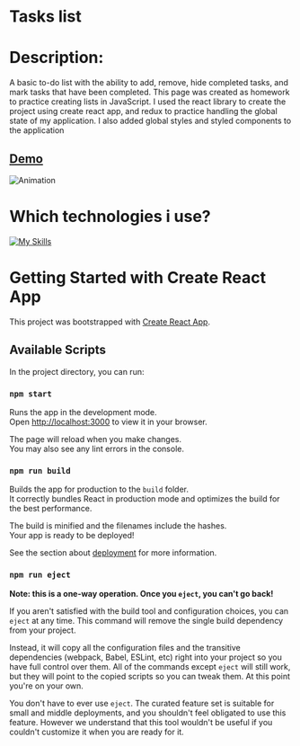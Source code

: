 # Tasks list

# Description:
A basic to-do list with the ability to add, remove, hide completed tasks, and mark tasks that have been completed. This page was created as homework to practice creating lists in JavaScript. I used the react library to create the project using create react app, and redux to practice handling the global state of my application. I also added global styles and styled components to the application
## [Demo](https://damian1603.github.io/todos-list-react/)

![Animation](https://github.com/Damian1603/todos-list-react/assets/124574553/7e79f007-5eaa-4cc4-9136-d4aec15ac07a)


# Which technologies i use?
[![My Skills](https://skillicons.dev/icons?i=js,html,css,babel,react,redux,git,nodejs,styledcomponents)](https://skillicons.dev)

# Getting Started with Create React App

This project was bootstrapped with [Create React App](https://github.com/facebook/create-react-app).

## Available Scripts

In the project directory, you can run:

### `npm start`

Runs the app in the development mode.\
Open [http://localhost:3000](http://localhost:3000) to view it in your browser.

The page will reload when you make changes.\
You may also see any lint errors in the console.

### `npm run build`

Builds the app for production to the `build` folder.\
It correctly bundles React in production mode and optimizes the build for the best performance.

The build is minified and the filenames include the hashes.\
Your app is ready to be deployed!

See the section about [deployment](https://facebook.github.io/create-react-app/docs/deployment) for more information.

### `npm run eject`

**Note: this is a one-way operation. Once you `eject`, you can't go back!**

If you aren't satisfied with the build tool and configuration choices, you can `eject` at any time. This command will remove the single build dependency from your project.

Instead, it will copy all the configuration files and the transitive dependencies (webpack, Babel, ESLint, etc) right into your project so you have full control over them. All of the commands except `eject` will still work, but they will point to the copied scripts so you can tweak them. At this point you're on your own.

You don't have to ever use `eject`. The curated feature set is suitable for small and middle deployments, and you shouldn't feel obligated to use this feature. However we understand that this tool wouldn't be useful if you couldn't customize it when you are ready for it.
